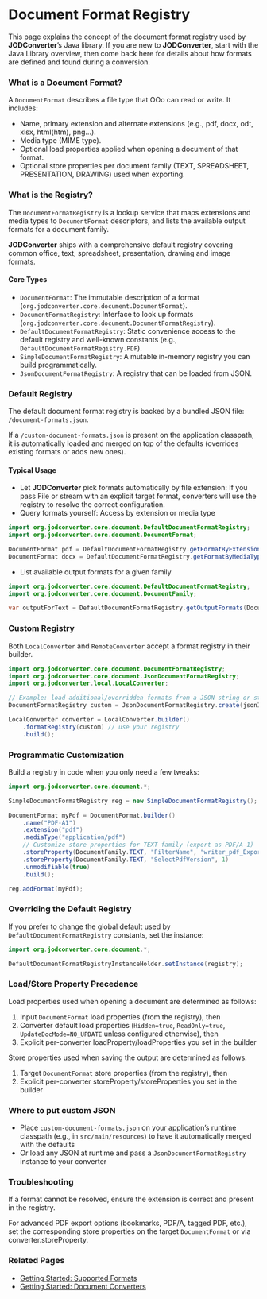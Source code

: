 # Document Format Registry

This page explains the concept of the document format registry used by **JODConverter**’s Java library. If you are new
to **JODConverter**, start with the Java Library overview, then come back here for details about how formats are defined
and found during a conversion.

### What is a Document Format?

A `DocumentFormat` describes a file type that OOo can read or write. It includes:

- Name, primary extension and alternate extensions (e.g., pdf, docx, odt, xlsx, html(htm), png…).
- Media type (MIME type).
- Optional load properties applied when opening a document of that format.
- Optional store properties per document family (TEXT, SPREADSHEET, PRESENTATION, DRAWING) used when exporting.

### What is the Registry?

The `DocumentFormatRegistry` is a lookup service that maps extensions and media types to `DocumentFormat` descriptors,
and lists the available output formats for a document family.

**JODConverter** ships with a comprehensive default registry covering common office, text, spreadsheet, presentation,
drawing and image formats.

#### Core Types

- `DocumentFormat`: The immutable description of a format (`org.jodconverter.core.document.DocumentFormat`).
- `DocumentFormatRegistry`: Interface to look up formats (`org.jodconverter.core.document.DocumentFormatRegistry`).
- `DefaultDocumentFormatRegistry`: Static convenience access to the default registry and well-known constants (e.g.,
  `DefaultDocumentFormatRegistry.PDF`).
- `SimpleDocumentFormatRegistry`: A mutable in-memory registry you can build programmatically.
- `JsonDocumentFormatRegistry`: A registry that can be loaded from JSON.

### Default Registry

The default document format registry is backed by a bundled JSON file: `/document-formats.json`.

If a `/custom-document-formats.json` is present on the application classpath, it is automatically loaded and merged on
top of the defaults (overrides existing formats or adds new ones).

#### Typical Usage

- Let **JODConverter** pick formats automatically by file extension: If you pass File or stream with an explicit target
  format, converters will use the registry to resolve the correct configuration.
- Query formats yourself: Access by extension or media type

```java
import org.jodconverter.core.document.DefaultDocumentFormatRegistry;
import org.jodconverter.core.document.DocumentFormat;

DocumentFormat pdf = DefaultDocumentFormatRegistry.getFormatByExtension("pdf");
DocumentFormat docx = DefaultDocumentFormatRegistry.getFormatByMediaType("application/vnd.openxmlformats-officedocument.wordprocessingml.document");
```

- List available output formats for a given family

```java
import org.jodconverter.core.document.DefaultDocumentFormatRegistry;
import org.jodconverter.core.document.DocumentFamily;

var outputForText = DefaultDocumentFormatRegistry.getOutputFormats(DocumentFamily.TEXT);
```

### Custom Registry

Both `LocalConverter` and `RemoteConverter` accept a format registry in their builder.

```java
import org.jodconverter.core.document.DocumentFormatRegistry;
import org.jodconverter.core.document.JsonDocumentFormatRegistry;
import org.jodconverter.local.LocalConverter;

// Example: load additional/overridden formats from a JSON string or stream
DocumentFormatRegistry custom = JsonDocumentFormatRegistry.create(jsonInputStream);

LocalConverter converter = LocalConverter.builder()
    .formatRegistry(custom) // use your registry
    .build();
```

### Programmatic Customization

Build a registry in code when you only need a few tweaks:

```java
import org.jodconverter.core.document.*;

SimpleDocumentFormatRegistry reg = new SimpleDocumentFormatRegistry();

DocumentFormat myPdf = DocumentFormat.builder()
    .name("PDF-A1")
    .extension("pdf")
    .mediaType("application/pdf")
    // Customize store properties for TEXT family (export as PDF/A-1)
    .storeProperty(DocumentFamily.TEXT, "FilterName", "writer_pdf_Export")
    .storeProperty(DocumentFamily.TEXT, "SelectPdfVersion", 1)
    .unmodifiable(true)
    .build();

reg.addFormat(myPdf);
```

### Overriding the Default Registry

If you prefer to change the global default used by `DefaultDocumentFormatRegistry` constants, set the instance:

```java
import org.jodconverter.core.document.*;

DefaultDocumentFormatRegistryInstanceHolder.setInstance(registry);
```

### Load/Store Property Precedence

Load properties used when opening a document are determined as follows:

1. Input `DocumentFormat` load properties (from the registry), then
2. Converter default load properties (`Hidden=true`, `ReadOnly=true`, `UpdateDocMode=NO_UPDATE` unless configured
   otherwise), then
3. Explicit per-converter loadProperty/loadProperties you set in the builder

Store properties used when saving the output are determined as follows:

1. Target `DocumentFormat` store properties (from the registry), then
2. Explicit per-converter storeProperty/storeProperties you set in the builder

### Where to put custom JSON

- Place `custom-document-formats.json` on your application’s runtime classpath (e.g., in `src/main/resources`) to have
  it automatically merged with the defaults
- Or load any JSON at runtime and pass a `JsonDocumentFormatRegistry` instance to your converter

### Troubleshooting

If a format cannot be resolved, ensure the extension is correct and present in the registry.

For advanced PDF export options (bookmarks, PDF/A, tagged PDF, etc.), set the corresponding store properties on the
target `DocumentFormat` or via converter.storeProperty.

### Related Pages

- [Getting Started: Supported Formats](../getting-started/supported-formats.md)
- [Getting Started: Document Converters](../getting-started/document-converters.md)
